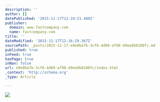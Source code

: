 ```yaml
---
description: ''
author: []
datePublished: '2015-11-17T12:19:21.489Z'
publisher:
  domain: www.fastcompany.com
  name: fastcompany.com
title: ''
dateModified: '2015-11-17T12:16:29.367Z'
sourcePath: _posts/2015-11-17-e9e0ba7b-3cf6-4d80-af98-49ea9b8100fc.md
published: true
inFeed: true
hasPage: true
inNav: false
url: e9e0ba7b-3cf6-4d80-af98-49ea9b8100fc/index.html
_context: 'http://schema.org'
_type: Article

---
```

![](http://e.fastcompany.net/multisite_files/fastcompany/imagecache/1280/poster/2015/11/3053048-poster-p-1-how-google-and-other-companies-help-employees-burn-off-stress-in-unique-ways.jpg)